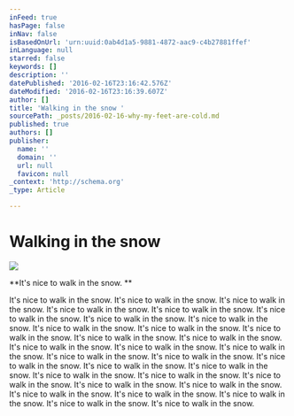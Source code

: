 ```yaml
---
inFeed: true
hasPage: false
inNav: false
isBasedOnUrl: 'urn:uuid:0ab4d1a5-9881-4872-aac9-c4b27881ffef'
inLanguage: null
starred: false
keywords: []
description: ''
datePublished: '2016-02-16T23:16:42.576Z'
dateModified: '2016-02-16T23:16:39.607Z'
author: []
title: 'Walking in the snow '
sourcePath: _posts/2016-02-16-why-my-feet-are-cold.md
published: true
authors: []
publisher:
  name: ''
  domain: ''
  url: null
  favicon: null
_context: 'http://schema.org'
_type: Article

---
```

# Walking in the snow
![](https://the-grid-user-content.s3-us-west-2.amazonaws.com/b990829a-4f7b-478d-82d1-00345a04a1bb.png)

**It's nice to walk in the snow. **

It's nice to walk in the snow. It's nice to walk in the snow. It's nice to walk in the snow. It's nice to walk in the snow. It's nice to walk in the snow. It's nice to walk in the snow. It's nice to walk in the snow. It's nice to walk in the snow. It's nice to walk in the snow. It's nice to walk in the snow. It's nice to walk in the snow. It's nice to walk in the snow. It's nice to walk in the snow. It's nice to walk in the snow. It's nice to walk in the snow. It's nice to walk in the snow. It's nice to walk in the snow. It's nice to walk in the snow. It's nice to walk in the snow. It's nice to walk in the snow. It's nice to walk in the snow. It's nice to walk in the snow. It's nice to walk in the snow. It's nice to walk in the snow. It's nice to walk in the snow. It's nice to walk in the snow. It's nice to walk in the snow. It's nice to walk in the snow. It's nice to walk in the snow. It's nice to walk in the snow. It's nice to walk in the snow.